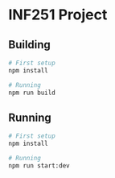 # INF251 Project

## Building

```sh
# First setup
npm install

# Running
npm run build
```

## Running

```sh
# First setup
npm install

# Running
npm run start:dev
```
